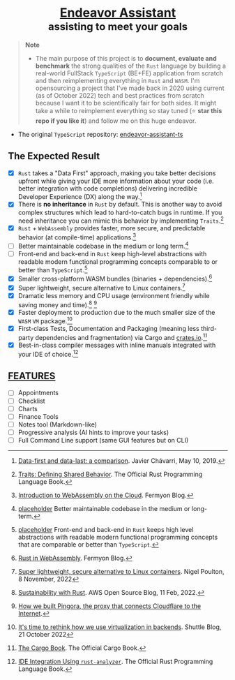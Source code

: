 <div align='center'>

# [Endeavor Assistant]()<br><sup>assisting to meet your goals</sup>

</div>

> **Note**
> * The main purpose of this project is to **document, evaluate and benchmark** the strong qualities of the `Rust` language by building a real-world FullStack `TypeScript` (BE+FE) application from scratch and then reimplementing everything in `Rust` and `WASM`. I'm opensourcing a project that I've made back in 2020 using current (as of October 2022) tech and best practices from scratch because I want it to be scientifically fair for both sides. It might take a while to reimplement everything so stay tuned (:star: **star this repo if you like it**) and follow me on this huge endeavor.
* The original `TypeScript` repository: [endeavor-assistant-ts](https://github.com/amindWalker/endeavor-assistant-ts)
## The Expected Result
- [x] `Rust` takes a "Data First" approach, making you take better decisions upfront while giving your IDE more information about your code (i.e. better integration with code completions) delivering incredible Developer Experience (DX) along the way.[^1]
- [x] There is **no inheritance** in `Rust` by default. This is another way to avoid complex structures which lead to hard-to-catch bugs in runtime. If you need inheritance you can mimic this behavior by implementing `Traits`.[^2]
- [x] `Rust` + `WebAssembly` provides faster, more secure, and predictable behavior (at compile-time) applications.[^3]
- [ ] Better maintainable codebase in the medium or long term.[^4]
- [ ] Front-end and back-end in `Rust` keep high-level abstractions with readable modern functional programming concepts comparable to or better than `TypeScript`.[^5]
- [x] Smaller cross-platform WASM bundles (binaries + dependencies).[^6]
- [x] Super lightweight, secure alternative to Linux containers.[^7]
- [x] Dramatic less memory and CPU usage (environment friendly while saving money and time).[^8] [^9]
- [x] Faster deployment to production due to the much smaller size of the `WASM` `VM` package.[^10]
- [x] First-class Tests, Documentation and Packaging (meaning less third-party dependencies and fragmentation) via Cargo and [crates.io](https://crates.io/).[^11]
- [x] Best-in-class compiler messages with inline manuals integrated with your IDE of choice.[^12]

## [FEATURES]()
 - [ ] Appointments
 - [ ] Checklist
 - [ ] Charts
 - [ ] Finance Tools
 - [ ] Notes tool (Markdown-like)
 - [ ] Progressive analysis (AI hints to improve your tasks)
 - [ ] Full Command Line support (same GUI features but on CLI)

[^1]: [Data-first and data-last: a comparison](https://www.javierchavarri.com/data-first-and-data-last-a-comparison/). Javier Chávarri, May 10, 2019.
[^2]: [Traits: Defining Shared Behavior](https://doc.rust-lang.org/book/ch10-02-traits.html). The Official Rust Programming Language Book.
[^3]: [Introduction to WebAssembly on the Cloud](https://www.fermyon.com/blog/intro-to-wasm). Fermyon Blog.
[^4]: [placeholder]() Better maintainable codebase in the medium or long-term.
[^5]: [placeholder]() Front-end and back-end in `Rust` keeps high level abstractions with readable modern functional programming concepts that are comparable or better than `TypeScript`.
[^6]: [Rust in WebAssembly](https://www.fermyon.com/wasm-languages/rust). Fermyon Blog.
[^7]: [Super lightweight, secure alternative to Linux containers](https://nigelpoulton.com/getting-started-with-docker-and-wasm/). Nigel Poulton, 8 November, 2022
[^8]: [Sustainability with Rust](https://aws.amazon.com/blogs/opensource/sustainability-with-rust/). AWS Open Source Blog, 11 Feb, 2022.
[^9]: [How we built Pingora, the proxy that connects Cloudflare to the Internet](https://blog.cloudflare.com/how-we-built-pingora-the-proxy-that-connects-cloudflare-to-the-internet/).
[^10]: [It's time to rethink how we use virtualization in backends](https://www.shuttle.rs/blog/2022/10/21/shuttle-next). Shuttle Blog, 21 October 2022
[^11]: [The Cargo Book](https://doc.rust-lang.org/cargo/). The Official Cargo Book.
[^12]: [IDE Integration Using `rust-analyzer`](https://doc.rust-lang.org/book/appendix-04-useful-development-tools.html#ide-integration-using-rust-analyzer). The Official Rust Programming Language Book.

